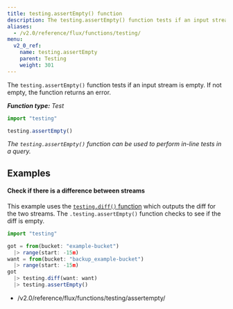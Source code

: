 ```yaml
---
title: testing.assertEmpty() function
description: The testing.assertEmpty() function tests if an input stream is empty.
aliases:
  - /v2.0/reference/flux/functions/testing/
menu:
  v2_0_ref:
    name: testing.assertEmpty
    parent: Testing
    weight: 301
---
```


The `testing.assertEmpty()` function tests if an input stream is empty.
If not empty, the function returns an error.

_**Function type:** Test_  

```js
import "testing"

testing.assertEmpty()
```

_The `testing.assertEmpty()` function can be used to perform in-line tests in a query._

## Examples

#### Check if there is a difference between streams
This example uses the [`testing.diff()` function](/v2.0/reference/flux/functions/testing/diff)
which outputs the diff for the two streams.
The `.testing.assertEmpty()` function checks to see if the diff is empty.

```js
import "testing"

got = from(bucket: "example-bucket")
  |> range(start: -15m)
want = from(bucket: "backup_example-bucket")
  |> range(start: -15m)
got
  |> testing.diff(want: want)
  |> testing.assertEmpty()
```
- /v2.0/reference/flux/functions/testing/assertempty/
